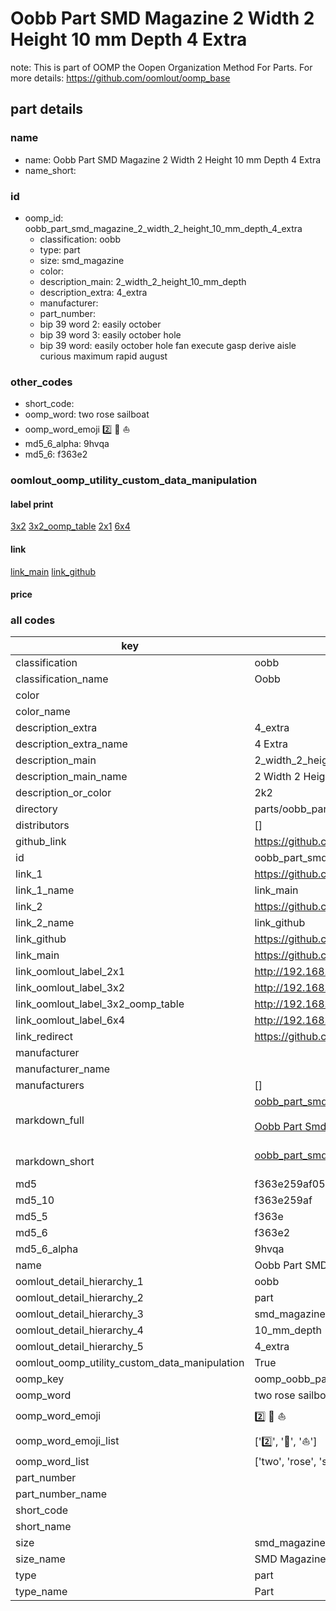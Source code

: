 # Oobb Part SMD Magazine 2 Width 2 Height 10 mm Depth 4 Extra  

note: This is part of OOMP the Oopen Organization Method For Parts. For more details: https://github.com/oomlout/oomp_base

##  part details
  







### name
* name: Oobb Part SMD Magazine 2 Width 2 Height 10 mm Depth 4 Extra
* name_short: 
### id
* oomp_id: oobb_part_smd_magazine_2_width_2_height_10_mm_depth_4_extra
  * classification: oobb
  * type: part
  * size: smd_magazine
  * color: 
  * description_main: 2_width_2_height_10_mm_depth
  * description_extra: 4_extra
  * manufacturer: 
  * part_number: 
  * bip 39 word 2: easily october
  * bip 39 word 3: easily october hole
  * bip 39 word: easily october hole fan execute gasp derive aisle curious maximum rapid august

### other_codes
* short_code: 
* oomp_word: two rose sailboat
* oomp_word_emoji :two: :rose: :sailboat:
* md5_6_alpha: 9hvqa
* md5_6: f363e2






### oomlout_oomp_utility_custom_data_manipulation
#### label print
[3x2](http://192.168.1.245:1112/?label=oomp%209hvqa)
[3x2_oomp_table](http://192.168.1.108:1112/?label=oomp%209hvqa)
[2x1](http://192.168.1.242:1112/?label=oomp%209hvqa)
[6x4](http://192.168.1.55:1112/?label=oomp%209hvqa)    

#### link

[link_main](https://github.com/oomlout/oomlout_oomp_version_1_messy/tree/main/parts/oobb_part_smd_magazine_2_width_2_height_10_mm_depth_4_extra) [link_github](https://github.com/oomlout/oomlout_oomp_version_1_messy/tree/main/parts/oobb_part_smd_magazine_2_width_2_height_10_mm_depth_4_extra)                             

#### price







### all codes 
| key | value |  
| --- | --- |  
| classification | oobb |  
| classification_name | Oobb |  
| color |  |  
| color_name |  |  
| description_extra | 4_extra |  
| description_extra_name | 4 Extra |  
| description_main | 2_width_2_height_10_mm_depth |  
| description_main_name | 2 Width 2 Height 10 mm Depth |  
| description_or_color | 2k2 |  
| directory | parts/oobb_part_smd_magazine_2_width_2_height_10_mm_depth_4_extra |  
| distributors | [] |  
| github_link | https://github.com/oomlout/oomlout_oomp_part_src/tree/main/parts/oobb_part_smd_magazine_2_width_2_height_10_mm_depth_4_extra |  
| id | oobb_part_smd_magazine_2_width_2_height_10_mm_depth_4_extra |  
| link_1 | https://github.com/oomlout/oomlout_oomp_version_1_messy/tree/main/parts/oobb_part_smd_magazine_2_width_2_height_10_mm_depth_4_extra |  
| link_1_name | link_main |  
| link_2 | https://github.com/oomlout/oomlout_oomp_version_1_messy/tree/main/parts/oobb_part_smd_magazine_2_width_2_height_10_mm_depth_4_extra |  
| link_2_name | link_github |  
| link_github | https://github.com/oomlout/oomlout_oomp_version_1_messy/tree/main/parts/oobb_part_smd_magazine_2_width_2_height_10_mm_depth_4_extra |  
| link_main | https://github.com/oomlout/oomlout_oomp_version_1_messy/tree/main/parts/oobb_part_smd_magazine_2_width_2_height_10_mm_depth_4_extra |  
| link_oomlout_label_2x1 | http://192.168.1.242:1112/?label=oomp%209hvqa |  
| link_oomlout_label_3x2 | http://192.168.1.245:1112/?label=oomp%209hvqa |  
| link_oomlout_label_3x2_oomp_table | http://192.168.1.108:1112/?label=oomp%209hvqa |  
| link_oomlout_label_6x4 | http://192.168.1.55:1112/?label=oomp%209hvqa |  
| link_redirect | https://github.com/oomlout/oomlout_oomp_version_1_messy/tree/main/parts/oobb_part_smd_magazine_2_width_2_height_10_mm_depth_4_extra |  
| manufacturer |  |  
| manufacturer_name |  |  
| manufacturers | [] |  
| markdown_full | [oobb_part_smd_magazine_2_width_2_height_10_mm_depth_4_extra](none)<br>[](none)<br>[Oobb Part Smd Magazine 2 Width 2 Height 10 Mm Depth 4 Extra](none)<br><br> |  
| markdown_short | [oobb_part_smd_magazine_2_width_2_height_10_mm_depth_4_extra](none)<br><br> |  
| md5 | f363e259af05a76d80a7952cd966422c |  
| md5_10 | f363e259af |  
| md5_5 | f363e |  
| md5_6 | f363e2 |  
| md5_6_alpha | 9hvqa |  
| name | Oobb Part SMD Magazine 2 Width 2 Height 10 mm Depth 4 Extra |  
| oomlout_detail_hierarchy_1 | oobb |  
| oomlout_detail_hierarchy_2 | part |  
| oomlout_detail_hierarchy_3 | smd_magazine |  
| oomlout_detail_hierarchy_4 | 10_mm_depth |  
| oomlout_detail_hierarchy_5 | 4_extra |  
| oomlout_oomp_utility_custom_data_manipulation | True |  
| oomp_key | oomp_oobb_part_smd_magazine_2_width_2_height_10_mm_depth_4_extra |  
| oomp_word | two rose sailboat |  
| oomp_word_emoji | :two: :rose: :sailboat: |  
| oomp_word_emoji_list | [':two:', ':rose:', ':sailboat:'] |  
| oomp_word_list | ['two', 'rose', 'sailboat'] |  
| part_number |  |  
| part_number_name |  |  
| short_code |  |  
| short_name |  |  
| size | smd_magazine |  
| size_name | SMD Magazine |  
| type | part |  
| type_name | Part |  

